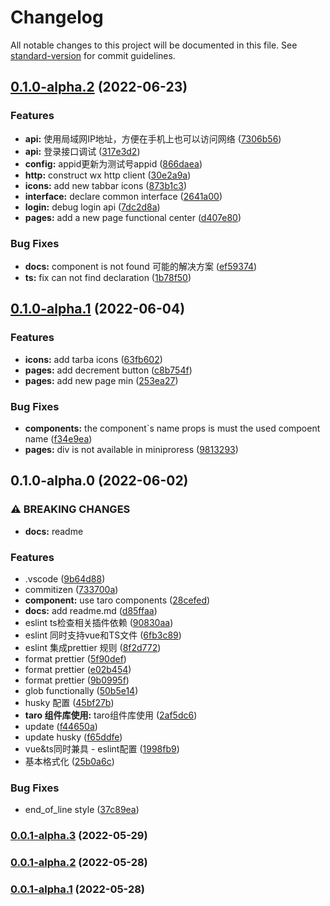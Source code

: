# Changelog

All notable changes to this project will be documented in this file. See [standard-version](https://github.com/conventional-changelog/standard-version) for commit guidelines.

## [0.1.0-alpha.2](https://github.com/singcl/taro/compare/v0.1.0-alpha.1...v0.1.0-alpha.2) (2022-06-23)


### Features

* **api:** 使用局域网IP地址，方便在手机上也可以访问网络 ([7306b56](https://github.com/singcl/taro/commit/7306b5616054ce6c1d57d97ccee26d9d74481b63))
* **api:** 登录接口调试 ([317e3d2](https://github.com/singcl/taro/commit/317e3d235ad54e2c302b9f4d777111093c6172e9))
* **config:** appid更新为测试号appid ([866daea](https://github.com/singcl/taro/commit/866daeae25f1ea11a2ef70ecdcfc0a7519fcc4c8))
* **http:** construct wx http client ([30e2a9a](https://github.com/singcl/taro/commit/30e2a9a67ec6d3088a4e3b6cb794daaf9d01df7d))
* **icons:** add new tabbar icons ([873b1c3](https://github.com/singcl/taro/commit/873b1c368f400205ad4f6b32fff02677c3c4b17b))
* **interface:** declare common interface ([2641a00](https://github.com/singcl/taro/commit/2641a0079b8a354ab9c6a79fe1957b39ab6d0a51))
* **login:** debug login api ([7dc2d8a](https://github.com/singcl/taro/commit/7dc2d8aa4869decef31a01d72bfb1f37368ccfaf))
* **pages:** add a new page functional center ([d407e80](https://github.com/singcl/taro/commit/d407e805279222a462ddb689e3003a8ac8b3c349))


### Bug Fixes

* **docs:** component is not found 可能的解决方案 ([ef59374](https://github.com/singcl/taro/commit/ef59374b5b818c5715a5d9362c2adedabe91252d))
* **ts:** fix can not find declaration ([1b78f50](https://github.com/singcl/taro/commit/1b78f504a4170dec419ac914646f0360a7a26006))

## [0.1.0-alpha.1](https://github.com/singcl/taro/compare/v0.1.0-alpha.0...v0.1.0-alpha.1) (2022-06-04)


### Features

* **icons:** add tarba icons ([63fb602](https://github.com/singcl/taro/commit/63fb602157ac23730076c116fd26db7cf6dcb044))
* **pages:** add decrement button ([c8b754f](https://github.com/singcl/taro/commit/c8b754f8fab1f3889d5ebc8157fdfd56f59f4b59))
* **pages:** add new page min ([253ea27](https://github.com/singcl/taro/commit/253ea27810d174b2b0e1df45d4ed3d8526dd021b))


### Bug Fixes

* **components:** the component`s name props is must the used compoent name ([f34e9ea](https://github.com/singcl/taro/commit/f34e9eaa77c3e04c39f1d43855136a754bbd1fc6))
* **pages:** div is not available in miniproress ([9813293](https://github.com/singcl/taro/commit/981329328832a82d02e53c7685ec1279c3d5f2be))

## 0.1.0-alpha.0 (2022-06-02)


### ⚠ BREAKING CHANGES

* **docs:** readme

### Features

* .vscode ([9b64d88](https://github.com/singcl/taro/commit/9b64d88c1b7d40a8e13d60bf5702299971563cb4))
* commitizen ([733700a](https://github.com/singcl/taro/commit/733700a920d26afc658c51ae66a5835b8ab3e763))
* **component:** use taro components ([28cefed](https://github.com/singcl/taro/commit/28cefed1164907813e37c2cb41ebf56ea6232ad8))
* **docs:** add readme.md ([d85ffaa](https://github.com/singcl/taro/commit/d85ffaa6b6f6846a3691d7aad17788c24a84e2a0))
* eslint ts检查相关插件依赖 ([90830aa](https://github.com/singcl/taro/commit/90830aa25a6efdd2502238b1aa79fb742938fac6))
* eslint 同时支持vue和TS文件 ([6fb3c89](https://github.com/singcl/taro/commit/6fb3c89adf9fcd21590bddc6f3b58abe50c2b571))
* eslint 集成prettier 规则 ([8f2d772](https://github.com/singcl/taro/commit/8f2d7723d71d02803980cb16cdc1c751f6c5b06e))
* format prettier ([5f90def](https://github.com/singcl/taro/commit/5f90def9923ed50243bce31b764e01deeb8afb5a))
* format prettier ([e02b454](https://github.com/singcl/taro/commit/e02b454ac87fae9d6cb716351d8b27b82b082dd9))
* format prettier ([9b0995f](https://github.com/singcl/taro/commit/9b0995f8a217e7cff1d0c4e7936ff86bd7fe5cb2))
* glob functionally ([50b5e14](https://github.com/singcl/taro/commit/50b5e147925d90ecc7aa48dd783cbcd920febea5))
* husky 配置 ([45bf27b](https://github.com/singcl/taro/commit/45bf27b25218600ab8b52ee8b32501c086641be8))
* **taro 组件库使用:** taro组件库使用 ([2af5dc6](https://github.com/singcl/taro/commit/2af5dc6f46f3e2ada92333cc9178525c0b67874e))
* update ([f44650a](https://github.com/singcl/taro/commit/f44650a6836ee8be68fa1043e9abb963bf9a5a70))
* update husky ([f65ddfe](https://github.com/singcl/taro/commit/f65ddfea0abfe3dbb90f519c09fdc555888cb4d9))
* vue&ts同时兼具 - eslint配置 ([1998fb9](https://github.com/singcl/taro/commit/1998fb9622e2bd574baae847979e397e2470a219))
* 基本格式化 ([25b0a6c](https://github.com/singcl/taro/commit/25b0a6c5a0a020644303465009c16596c74dc850))


### Bug Fixes

* end_of_line style ([37c89ea](https://github.com/singcl/taro/commit/37c89ea7cb97cac658c03f374d408c6599aa6ccb))

### [0.0.1-alpha.3](https://github.com/singcl/taro/compare/v0.0.1-alpha.2...v0.0.1-alpha.3) (2022-05-29)

### [0.0.1-alpha.2](https://github.com/singcl/taro/compare/v0.0.1-alpha.1...v0.0.1-alpha.2) (2022-05-28)

### [0.0.1-alpha.1](https://github.com/singcl/taro/compare/v0.0.1-alpha.0...v0.0.1-alpha.1) (2022-05-28)
